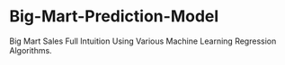 # Big-Mart-Prediction-Model
Big Mart Sales Full Intuition Using Various Machine Learning Regression Algorithms.

